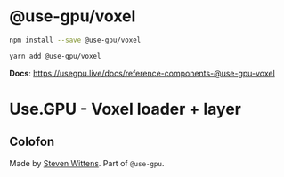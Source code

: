 # @use-gpu/voxel

```sh
npm install --save @use-gpu/voxel
```

```sh
yarn add @use-gpu/voxel
```

**Docs**: https://usegpu.live/docs/reference-components-@use-gpu-voxel

# Use.GPU - Voxel loader + layer

## Colofon

Made by [Steven Wittens](https://acko.net). Part of `@use-gpu`.

